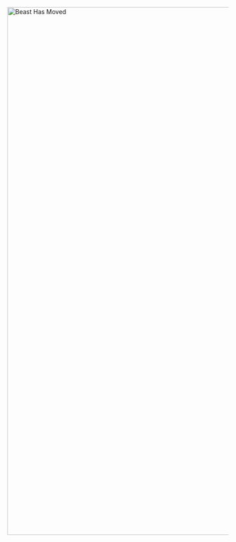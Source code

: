 <a href="https://github.com/boostorg/beast"><img width="880" height = "1200" alt = "Beast Has Moved"
    src="https://raw.githubusercontent.com/vinniefalco/BeastAssets/moved/moved3.jpg"></a>

